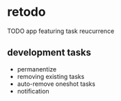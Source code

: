 # retodo

TODO app featuring task reucurrence

## development tasks
- permanentize
- removing existing tasks
- auto-remove oneshot tasks
- notification

